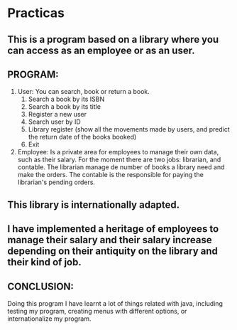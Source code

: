 # Practicas
## This is a program based on a library where you can access as an employee or as an user. 

## PROGRAM:
  1. User:
    You can search, book or return a book.
      1. Search a book by its ISBN
      2. Search a book by its title
      3. Register a new user
      4. Search user by ID
      5. Library register (show all the movements made by users, and predict the return date of the books booked)
      0. Exit
  2. Employee:
    Is a private area for employees to manage their own data, such as  their salary.
    For the moment there are two jobs: librarian, and contable.
        The librarian manage de number of books a library need and make the orders.
        The contable is the responsible for paying the librarian's pending orders.

## This library is internationally adapted.

## I have implemented a heritage of employees to manage their salary and their salary increase depending on their antiquity on the library and their kind of job.


## CONCLUSION:

Doing this program I have learnt a lot of things related with java, including testing my program, creating menus with different options, or internationalize my program.
